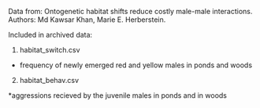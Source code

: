 Data from: Ontogenetic habitat shifts reduce costly male-male interactions. 
Authors: Md Kawsar Khan, Marie E. Herberstein. 

Included in archived data:

1. habitat_switch.csv

* frequency of newly emerged red and yellow males in ponds and woods

2. habitat_behav.csv

*aggressions recieved by the juvenile males in ponds and in woods
